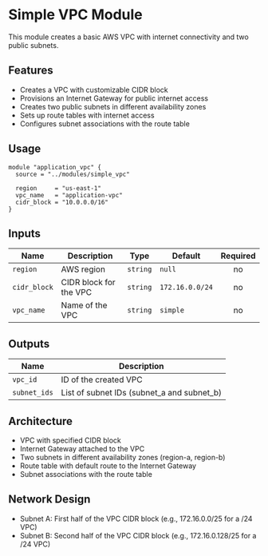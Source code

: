 # Simple VPC Module

This module creates a basic AWS VPC with internet connectivity and two public subnets.

## Features

- Creates a VPC with customizable CIDR block
- Provisions an Internet Gateway for public internet access
- Creates two public subnets in different availability zones
- Sets up route tables with internet access
- Configures subnet associations with the route table

## Usage

```hcl
module "application_vpc" {
  source = "../modules/simple_vpc"

  region     = "us-east-1"
  vpc_name   = "application-vpc"
  cidr_block = "10.0.0.0/16"
}
```

## Inputs

| Name         | Description                | Type     | Default          | Required |
|--------------|----------------------------|----------|------------------|:--------:|
| `region`     | AWS region                 | `string` | `null`           | no       |
| `cidr_block` | CIDR block for the VPC     | `string` | `172.16.0.0/24`  | no       |
| `vpc_name`   | Name of the VPC            | `string` | `simple`         | no       |

## Outputs

| Name         | Description                                |
|--------------|--------------------------------------------|
| `vpc_id`     | ID of the created VPC                      |
| `subnet_ids` | List of subnet IDs (subnet_a and subnet_b) |

## Architecture

- VPC with specified CIDR block
- Internet Gateway attached to the VPC
- Two subnets in different availability zones (region-a, region-b)
- Route table with default route to the Internet Gateway
- Subnet associations with the route table

## Network Design

- Subnet A: First half of the VPC CIDR block (e.g., 172.16.0.0/25 for a /24 VPC)
- Subnet B: Second half of the VPC CIDR block (e.g., 172.16.0.128/25 for a /24 VPC)
